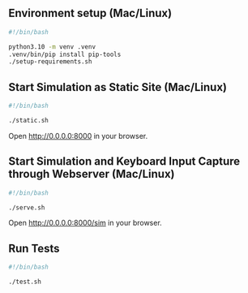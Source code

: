 ## Environment setup (Mac/Linux)
```bash
#!/bin/bash

python3.10 -m venv .venv
.venv/bin/pip install pip-tools
./setup-requirements.sh
```

## Start Simulation as Static Site (Mac/Linux)
```bash
#!/bin/bash

./static.sh
```
Open http://0.0.0.0:8000 in your browser.

## Start Simulation and Keyboard Input Capture through Webserver (Mac/Linux)
```bash
#!/bin/bash

./serve.sh
```
Open http://0.0.0.0:8000/sim in your browser.

## Run Tests
```bash
#!/bin/bash

./test.sh
```